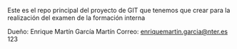 Este es el repo principal del proyecto de GIT que tenemos que 
crear para la realización del examen de la formación interna

Dueño: Enrique Martín García Martín
Correo: enriquemartin.garcia@nter.es
123